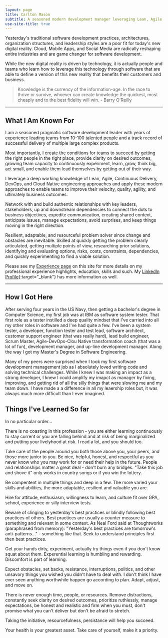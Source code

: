 ```yaml
---
layout: page
title: Carlton Mason
subtitle: A seasoned modern development manager leveraging Lean, Agile, DevOps, and Cloud Native engineering to improve velocity, quality, agility, and ultimately business outcomes
use-site-title: true
---
```


Yesterday's traditional software development practices, architectures, organization structures, and leadership styles are a poor fit for today's new digital reality. Cloud, Mobile Apps, and Social Media are radically reshaping entire industries and are game changer for software development.

While the new digital reality is driven by technology, it is actually people and teams who learn how to leverage this technology through software that are able to define a version of this new reality that benefits their customers and business.

> Knowledge is the currency of the information-age. In the race to thrive or survive, whoever can create knowledge the quickest, most cheaply and to the best fidelity will win.  - Barry O'Reilly

---
## What I Am Known For

I am a seasoned pragmatic software development leader with years of experience leading teams from 10-100 talented people and a track record of successful delivery of multiple large complex products.

Most importantly, I create the conditions for teams to succeed by getting the right people in the right place, provide clarity on desired outcomes, growing team capacity to continuously experiment, learn, grow, think big, act small, and enable them lead themselves by getting out of their way.

I leverage a deep working knowledge of Lean, Agile, Continuous Delivery, DevOps, and Cloud Native engineering approaches and apply these modern approaches to enable teams to improve their velocity, quality, agility, and ultimately business outcomes.

Network with and build authentic relationships with key leaders, stakeholders, up and downstream dependencies to connect the dots to business objectives, expedite communication, creating shared context, anticipate issues, manage expectations, avoid surprises, and keep things moving in the right direction.

Resilient, adaptable, and resourceful problem solver since change and obstacles are inevitable. Skilled at quickly getting the problem clearly articulated, getting multiple points of view, researching prior solutions, identifying and evaluating options, risks, costs, constraints, dependencies, and quickly experimenting to find a viable solution.

Please see my [Experience page](https://carltonmason.github.io/experience/) on this site for more details on my professional experience highlights, education, skills and such.   My [LinkedIn Profile](https://www.linkedin.com/in/carltonmason/){:target="_blank"}  has more information as well.

---
## How I Got Here

After serving four years in the US Navy, then getting a bachelor's degree in Computer Science,  my first job was at IBM as software system tester.  That first role as a tester instilled a deep quality mindset that I've carried into all my other roles in software and I've had quite a few.  I've been a system tester, a developer, function tester and test lead, software architect, customer support engineer (that was really hard), lead build engineer, Scrum Master, Agile-DevOps-Clou Native transformation coach (that was a lot of fun), development manager, and up-line development manager.  Along the way I got my Master's Degree in Software Engineering.  

Many of my peers were surprised when I took my first software development management job as I absolutely loved writing code and solving technical challenges.   While I knew I was making an impact as a strong developer, I knew I could amplify my imapct as manager by fixing, improving, and getting rid of all the silly things that were slowing me and my team down. I have made a a difference in all my leaership roles but, it was always much more difficult than I ever imagined.  

## Things I've Learned So far

In no particular order...

There is no coasting in this profession - you are either learning continuously to stay current or you are falling behind and at risk of being marginalized and putting your livelyhood at risk. I read a lot, and you should too.

Take care of the people around you both those above you, your peers, and those more junior to you.   Be nice, helpful, honest, and respectful as you never know who you may work for or need their help in the future. People and relationships matter a great deal - don't burn any bridges.  "Take this job and shove it" only works in country songs or if you win the lottery.

Be compentent in multiple things and deep in a few.  The more varied your skills and abilities, the more adaptable, resilient and valuable you are.

Hire for attitude, enthusiasm, willingness to learn, and culture fit over GPA, school, experience or silly interview tests.

Beware of clinging to yesterday's best practices or blindly following best practices of others.  Best practices are usually a counter measure to something and relevant in some context.  As Neal Ford said at Thoughtworks (paraphrased from memory): "Yesterday's best practices are tomorrow's anti-patterns..." - something like that. Seek to understand principles first then best practices.

Get your hands dirty, experiment, actually try things even if you don't know squat about them.  Experential learning is humbling and rewarding.  Discomfort is part of learning.

Expect obstacles, set backs, resistance, interruptions, politics, and other unsavory things you wished you didn't have to deal with.  I don't think I have ever seen anything worthwhile happen go according to plan. Adapt, adjust, and move on.

There is never enough time, people, or resources. Remove distractions, constantly seek clarity on desired outcomes, prioritize ruthlessly, manage expectations, be honest and realistic and firm when you must, don't promise what you can't deliver but don't be afraid to stretch.

Taking the initiative, resourcefulness, persistance will help you succeed.

Your health is your greatest asset.  Take care of yourself, make it a priority.




